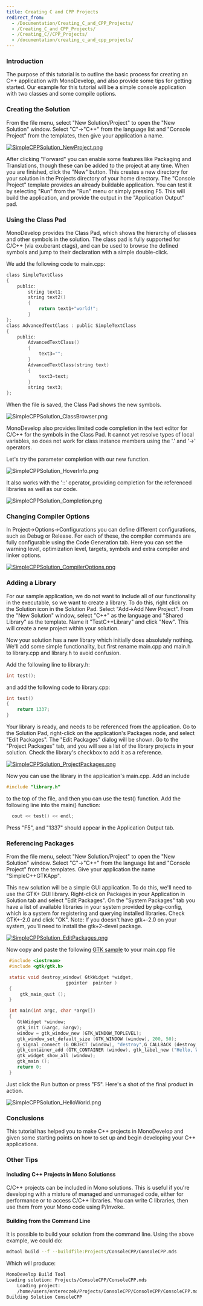 ```yaml
---
title: Creating C and CPP Projects
redirect_from:
  - /Documentation/Creating_C_and_CPP_Projects/
  - /Creating_C_and_CPP_Projects/
  - /Creating_C//CPP_Projects/
  - /documentation/creating_c_and_cpp_projects/
---
```


### Introduction

The purpose of this tutorial is to outline the basic process for creating an C++ application with MonoDevelop, and also provide some tips for getting started. Our example for this tutorial will be a simple console application with two classes and some compile options.

### Creating the Solution

From the file menu, select "New Solution/Project" to open the "New Solution" window. Select "C"-\>"C++" from the language list and "Console Project" from the templates, then give your application a name.

[![SimpleCPPSolution\_NewProject.png](/images/354-SimpleCPPSolution_NewProject.png)](/images/354-SimpleCPPSolution_NewProject.png "SimpleCPPSolution_NewProject.png")

After clicking "Forward" you can enable some features like Packaging and Translations, though these can be added to the project at any time. When you are finished, click the "New" button. This creates a new directory for your solution in the Projects directory of your home directory. The "Console Project" template provides an already buildable application. You can test it by selecting "Run" from the "Run" menu or simply pressing F5. This will build the application, and provide the output in the "Application Output" pad.

### Using the Class Pad

MonoDevelop provides the Class Pad, which shows the hierarchy of classes and other symbols in the solution. The class pad is fully supported for C/C++ (via exuberant ctags), and can be used to browse the defined symbols and jump to their declaration with a simple double-click.

We add the following code to main.cpp:

``` c
class SimpleTextClass
{
    public:
        string text1;
        string text2()
        {
            return text1+"world!";
        }
};
class AdvancedTextClass : public SimpleTextClass
{
    public:
        AdvancedTextClass()
        {
            text3="";
        }
        AdvancedTextClass(string text)
        {
            text3=text;
        }
        string text3;
};
```

When the file is saved, the Class Pad shows the new symbols.

![SimpleCPPSolution\_ClassBrowser.png](/images/348-SimpleCPPSolution_ClassBrowser.png)

MonoDevelop also provides limited code completion in the text editor for C/C++ for the symbols in the Class Pad. It cannot yet resolve types of local variables, so does not work for class instance members using the '.' and '-\>' operators.

Let's try the parameter completion with our new function.

![SimpleCPPSolution\_HoverInfo.png](/images/353-SimpleCPPSolution_HoverInfo.png)

It also works with the '::' operator, providing completion for the referenced libraries as well as our code.

![SimpleCPPSolution\_Completion.png](/images/350-SimpleCPPSolution_Completion.png)

### Changing Compiler Options

In Project-\>Options-\>Configurations you can define different configurations, such as Debug or Release. For each of these, the compiler commands are fully configurable using the Code Generation tab. Here you can set the warning level, optimization level, targets, symbols and extra compiler and linker options.

[![SimpleCPPSolution\_CompilerOptions.png](/images/349-SimpleCPPSolution_CompilerOptions.png)](/images/349-SimpleCPPSolution_CompilerOptions.png "SimpleCPPSolution_CompilerOptions.png")

### Adding a Library

For our sample application, we do not want to include all of our functionality in the executable, so we want to create a library. To do this, right click on the Solution icon in the Solution Pad. Select "Add-\>Add New Project". From the "New Solution" window, select "C++" as the language and "Shared Library" as the template. Name it "TestC++Library" and click "New". This will create a new project within your solution.

Now your solution has a new library which initially does absolutely nothing. We'll add some simple functionality, but first rename main.cpp and main.h to library.cpp and library.h to avoid confusion.

Add the following line to library.h:

``` c
int test();
```

and add the following code to library.cpp:

``` c
int test()
{
    return 1337;
}
```

Your library is ready, and needs to be referenced from the application. Go to the Solution Pad, right-click on the application's Packages node, and select "Edit Packages". The "Edit Packages" dialog will be shown. Go to the "Project Packages" tab, and you will see a list of the library projects in your solution. Check the library's checkbox to add it as a reference.

[![SimpleCPPSolution\_ProjectPackages.png](/images/355-SimpleCPPSolution_ProjectPackages.png)](/images/355-SimpleCPPSolution_ProjectPackages.png "SimpleCPPSolution_ProjectPackages.png")

Now you can use the library in the application's main.cpp. Add an include

``` c
#include "library.h"
```

to the top of the file, and then you can use the test() function. Add the following line into the main() function:

``` c
  cout << test() << endl;
```

Press "F5", and "1337" should appear in the Application Output tab.

### Referencing Packages

From the file menu, select "New Solution/Project" to open the "New Solution" window. Select "C"-\>"C++" from the language list and "Console Project" from the templates. Give your application the name "SimpleC++GTKApp".

This new solution will be a simple GUI application. To do this, we'll need to use the GTK+ GUI library. Right-click on Packages in your Application in Solution tab and select "Edit Packages". On the "System Packages" tab you have a list of available libraries in your system provided by pkg-config, which is a system for registering and querying installed libraries. Check GTK+-2.0 and click "OK". Note: If you doesn't have gtk+-2.0 on your system, you'll need to install the gtk+2-devel package.

[![SimpleCPPSolution\_EditPackages.png](/images/351-SimpleCPPSolution_EditPackages.png)](/images/351-SimpleCPPSolution_EditPackages.png "SimpleCPPSolution_EditPackages.png")

Now copy and paste the following [GTK sample](http://www.gtk.org/tutorial/c39.html "http://www.gtk.org/tutorial/c39.html") to your main.cpp file

``` c
 #include <iostream>
 #include <gtk/gtk.h>

 static void destroy_window( GtkWidget *widget,
                      gpointer  pointer )
 {
     gtk_main_quit ();
 }

 int main(int argc, char *argv[])
 {
    GtkWidget *window;
    gtk_init (&argc, &argv);
    window = gtk_window_new (GTK_WINDOW_TOPLEVEL);
    gtk_window_set_default_size (GTK_WINDOW (window), 200, 50);
    g_signal_connect (G_OBJECT (window), "destroy",G_CALLBACK (destroy_window), NULL);
    gtk_container_add (GTK_CONTAINER (window), gtk_label_new ("Hello, World"));
    gtk_widget_show_all (window);
    gtk_main ();
    return 0;
 }
```

Just click the Run button or press "F5". Here's a shot of the final product in action.

![SimpleCPPSolution\_HelloWorld.png](/images/352-SimpleCPPSolution_HelloWorld.png)

### Conclusions

This tutorial has helped you to make C++ projects in MonoDevelop and given some starting points on how to set up and begin developing your C++ applications.

### Other Tips

#### Including C++ Projects in Mono Solutionss

C/C++ projects can be included in Mono solutions. This is useful if you're developing with a mixture of managed and unmanaged code, either for performance or to access C/C++ libraries. You can write C libraries, then use them from your Mono code using P/Invoke.

#### Building from the Command Line

It is possible to build your solution from the command line. Using the above example, we could do:

``` bash
mdtool build --f --buildfile:Projects/ConsoleCPP/ConsoleCPP.mds
```

Which will produce:

``` bash
MonoDevelop Build Tool
Loading solution: Projects/ConsoleCPP/ConsoleCPP.mds
    Loading project:
    /home/users/entereczek/Projects/ConsoleCPP/ConsoleCPP/ConsoleCPP.mdp
Building Solution ConsoleCPP
```
